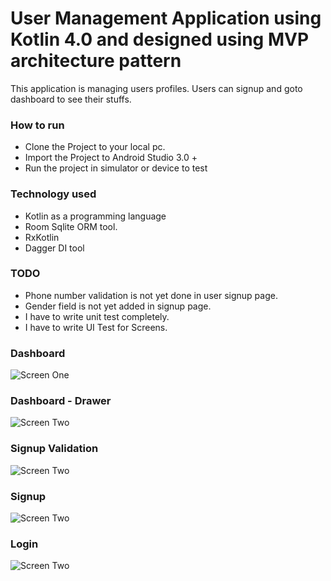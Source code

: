 # User Management Application using Kotlin 4.0 and designed using  MVP architecture pattern

This application is managing users profiles. Users can signup and goto dashboard to see their stuffs.

### How to run

- Clone the Project to your local pc.
- Import the Project to Android Studio 3.0 +
- Run the project in simulator or device to test

### Technology used

- Kotlin as a programming language
- Room Sqlite ORM tool.
- RxKotlin
- Dagger DI tool

### TODO

- Phone number validation is not yet done in user signup page.
- Gender field is not yet added in signup page.
- I have to write unit test completely.
- I have to write UI Test for Screens.


###  Dashboard

![Screen One ](dashboard.png?raw=true "First Screen")

###  Dashboard - Drawer
![Screen Two ](dashboard2.png?raw=true "Second Screen")

###  Signup Validation
![Screen Two ](signup2.png?raw=true "Second Screen")

###  Signup
![Screen Two ](signup.png?raw=true "Second Screen")

###  Login
![Screen Two ](login.png?raw=true "Second Screen")
